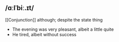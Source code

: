 ## /ɑːlˈbiː.ɪt/
[[Conjunction]]
although; despite the state thing

- The evening was very pleasant, albeit a little quite
- He tired, albeit without success
